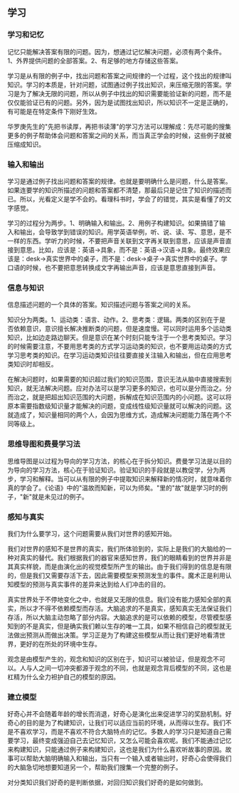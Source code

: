 ## 学习

### 学习和记忆

记忆只能解决答案有限的问题。因为，想通过记忆解决问题，必须有两个条件。1、外界提供问题的全部答案。2、有足够的地方存储这些答案。

学习是从有限的例子中，找出问题和答案之间规律的一个过程，这个找出的规律叫知识。学习的本质是，针对问题，试图通过例子找出知识，来压缩无限的答案。学习是为了解决无限的问题，所以从例子中找出的知识需要能验证新的问题，而不是仅仅能验证已有的问题。另外，因为是试图找出知识，所以知识不一定是正确的，有可能是在特定条件下刚好生效。

华罗庚先生的"先把书读厚，再把书读薄"的学习方法可以理解成：先尽可能的搜集更多的例子帮助体会问题和答案之间的关系，而当真正学会的时候，这些例子就被压缩成知识。

### 输入和输出

学习是通过例子找出问题和答案的规律。也就是要明确什么是问题，什么是答案。如果连要学的知识所描述的问题和答案都不清楚，那最后只是记住了知识的描述而已。所以，光看定义是学不会的。看理科书时，学会了的错觉，其实是看懂了的文字感觉。

学习的过程分为两步。1、明确输入和输出。2、用例子构建知识。如果搞错了输入和输出，会导致学到错误的知识。用学英语举例，听、说、读、写、意思，是不一样的东西。学听力的时候，不要把声音关联到文字再关联到意思，应该是声音直接到意思。比如，应该是：英语->具象，而不是：英语->汉语->具象。最终效果应该是：desk->真实世界中的桌子，而不是：desk->桌子->真实世界中的桌子。学口语的时候，也不要把意思转换成文字再输出声音，应该是意思直接到声音。

### 信息与知识

信息描述问题的一个具体的答案。知识描述问题与答案之间的关系。

知识分为两类。1、运动类：语言、动作。2、思考类：逻辑。两类的区别在于是否依赖意识，意识擅长解决推断类的问题，但是速度慢。可以同时运用多个运动类知识，比如边走路边聊天。但是意识在某个时刻只能专注于一个思考类知识。学习的时候需要注意，不要用思考类的方式学习运动类的知识，也不要用运动类的方式学习思考类的知识。在学习运动类知识往往要直接关注输入和输出，但在应用思考类知识时却相反。

在解决问题时，如果需要的知识超过我们的知识范围，意识无法从脑中直接搜索到知识，就无法解决问题。应对办法可以是学习更多的知识，也可以是分而治之。分而治之，就是把超出知识范围的大问题，拆解成在知识范围内的小问题。这可以将原本需要指数级知识量才能解决的问题，变成线性级知识量就可以解决的问题。这就造成了，知识量相同的两个人，会因为思维方式，造成解决问题能力落在两个不同等级上。

### 思维导图和费曼学习法

思维导图是以过程为导向的学习方法，的核心在于拆分知识。费曼学习法是以目的为导向的学习方法，核心在于验证知识。验证知识的手段就是以教促学，分为两步，学习和解释。当可以从有限的例子中提取知识来解释新的情况时，就意味着你真的学会了。《论语》中的"温故而知新，可以为师矣。"里的"故"就是学习时的例子，"新"就是未见过的例子。

### 感知与真实

我们为什么要学习，这个问题需要从我们对世界的感知开始。

我们对世界的感知不是世界的真实，我们所体验到的，实际上是我们的大脑给的一种对真实的替代。我们根据我们的器官来感知世界，我们的眼睛看到的世界并非是其真实样貌，而是由演化出的视觉模型所产生的输出。由于我们得到的信息是有限的，但是我们又需要存活下去，因此需要模型来预测发生的事件。魔术正是利用认知模型的预测与真实事件的差异来达到给人们冲击的目的。

真实世界处于不停地变化之中，也就是又无限的信息。我们没有能力感知全部的真实，所以才不得不依赖模型而存活。大脑追求的不是真实，感知真实无法保证我们存活，所以大脑主动忽略了部分内容。大脑追求的是可以依赖的模型，尽管模型感知到的不是真实，但是确实我们赖以生存的唯一工具，如果不相信自己的模型就无法做出预测从而做出决策。学习正是为了构建这些模型从而让我们更好地看清世界，更好的在所处的环境中生存。

观念是由模型产生的，观念和知识的区别在于，知识可以被验证，但是观念不可以。人与人之间一切冲突都源于观念的不同，也就是观念背后模型的不同，这也是杠精为什么全力袒护自己的模型的原因。

### 建立模型

好奇心并不会随着年龄的增长而消退，好奇心是演化出来促进学习的奖励机制。好奇心的目的是为了构建知识，让我们可以适应当前的环境，从而得以生存。我们不是不喜欢学习，而是不喜欢不符合大脑特点的记忆。多数人的学习只是知道自己需要学习，最终变成强迫自己去记忆知识，又怎么可能会喜欢呢。我们不能通过记忆来构建知识，只能通过例子来构建知识，这也是我们为什么喜欢听故事的原因。故事可以帮助大脑明确输入和输出，当只有一个输入或者输出时，好奇心会使得我们的大脑急切地想要知道另一个，帮助我们搜集一个完整的例子。

对分类知识我们好奇的是判断依据，对回归知识我们好奇的是如何做到。
